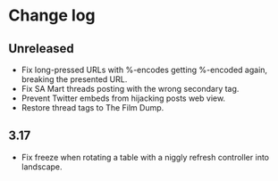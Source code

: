 # Change log

## Unreleased

* Fix long-pressed URLs with %-encodes getting %-encoded again, breaking the presented URL.
* Fix SA Mart threads posting with the wrong secondary tag.
* Prevent Twitter embeds from hijacking posts web view.
* Restore thread tags to The Film Dump.

## 3.17

* Fix freeze when rotating a table with a niggly refresh controller into landscape.
